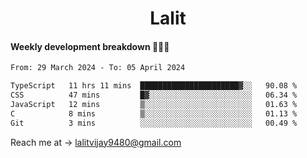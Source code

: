 <h1 align="center">Lalit</h1>

#### Weekly development breakdown 👨🏻‍💻
<!--START_SECTION:waka-->

```txt
From: 29 March 2024 - To: 05 April 2024

TypeScript   11 hrs 11 mins  ██████████████████████▓░░   90.08 %
CSS          47 mins         █▓░░░░░░░░░░░░░░░░░░░░░░░   06.34 %
JavaScript   12 mins         ▒░░░░░░░░░░░░░░░░░░░░░░░░   01.63 %
C            8 mins          ▒░░░░░░░░░░░░░░░░░░░░░░░░   01.13 %
Git          3 mins          ░░░░░░░░░░░░░░░░░░░░░░░░░   00.49 %
```

<!--END_SECTION:waka-->

Reach me at → lalitvijay9480@gmail.com
